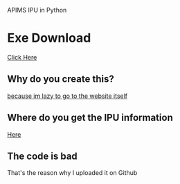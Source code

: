 APIMS IPU in Python

# Exe Download
[Click Here](https://github.com/FireRedz/malay-ipu/raw/master/output/ipu.exe)

## Why do you create this?
[because im lazy to go to the website itself](http://apims.doe.gov.my/public_v2/api_table.html)

## Where do you get the IPU information
[Here](http://apims.doe.gov.my/data/public_v2/CAQM/last24hours.json)

## The code is bad
That's the reason why I uploaded it on Github 
